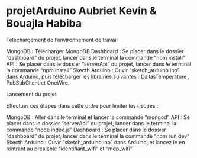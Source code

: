 # projetArduino Aubriet Kevin & Bouajla Habiba

Téléchargement de l’environnement de travail

MongoDB : Télécharger MongoDB
Dashboard : Se placer dans le dossier “dashboard” du projet, lancer dans le terminal la commande “npm install”
API : Se placer dans le dossier “serverApi” du projet, lancer dans le terminal la commande “npm install”
Skecth Arduino : Ouvir “sketch_arduino.ino” dans Arduino, puis télécharger les librairies suivantes : DallasTemperature , PubSubClient et OneWire.

Lancement du projet 

Effectuer ces étapes dans cette ordre pour limiter les risques :

MongoDB : Aller dans le terminal et lancer la commande “mongod”
API : Se placer dans le dossier “serverApi” du projet, lancer dans le terminal la commande “node index.js”
Dashboard : Se placer dans le dossier “dashboard” du projet, lancer dans le terminal la commande “npm run dev”
Skecth Arduino : Ouvir “sketch_arduino.ino” dans Arduino, et lancez le en rentrant au préalable “identifiant_wifi” et “mdp_wifi” 
